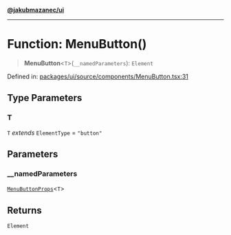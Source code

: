 [**@jakubmazanec/ui**](../README.md)

---

# Function: MenuButton()

> **MenuButton**\<`T`\>(`__namedParameters`): `Element`

Defined in:
[packages/ui/source/components/MenuButton.tsx:31](https://github.com/jakubmazanec/tools/blob/6fe16df773d5da14c29261ea934e72b3f99fabb7/packages/ui/source/components/MenuButton.tsx#L31)

## Type Parameters

### T

`T` _extends_ `ElementType` = `"button"`

## Parameters

### \_\_namedParameters

[`MenuButtonProps`](../type-aliases/MenuButtonProps.md)\<`T`\>

## Returns

`Element`
